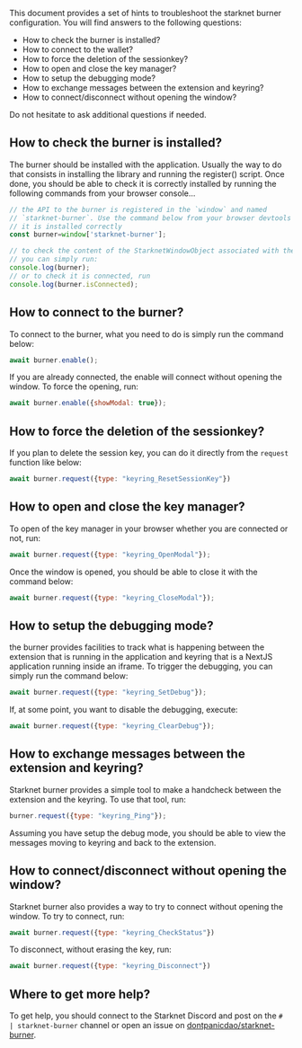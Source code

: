 This document provides a set of hints to troubleshoot the starknet burner
configuration. You will find answers to the following questions:

- How to check the burner is installed?
- How to connect to the wallet?
- How to force the deletion of the sessionkey?
- How to open and close the key manager?
- How to setup the debugging mode?
- How to exchange messages between the extension and keyring?
- How to connect/disconnect without opening the window?

Do not hesitate to ask additional questions if needed.

## How to check the burner is installed?

The burner should be installed with the application. Usually the way to do that
consists in installing the library and running the register() script.
Once done, you should be able to check it is correctly installed by running the
following commands from your browser console...

```javascript
// the API to the burner is registered in the `window` and named 
// `starknet-burner`. Use the command below from your browser devtools to check
// it is installed correctly
const burner=window['starknet-burner'];

// to check the content of the StarknetWindowObject associated with the burner
// you can simply run:
console.log(burner);
// or to check it is connected, run
console.log(burner.isConnected);
```

## How to connect to the burner?

To connect to the burner, what you need to do is simply run the command below:

```javascript
await burner.enable();
```

If you are already connected, the enable will connect without opening
the window. To force the opening, run:

```javascript
await burner.enable({showModal: true});
```


## How to force the deletion of the sessionkey?

If you plan to delete the session key, you can do it directly from the
`request` function like below:

```javascript
await burner.request({type: "keyring_ResetSessionKey"})
```

## How to open and close the key manager?

To open of the key manager in your browser whether you are connected or not,
run: 

```javascript
await burner.request({type: "keyring_OpenModal"});
```

Once the window is opened, you should be able to close it with the command
below:

```javascript
await burner.request({type: "keyring_CloseModal"});
```

## How to setup the debugging mode?

the burner provides facilities to track what is happening between the extension
that is running in the application and keyring that is a NextJS application
running inside an iframe. To trigger the debugging, you can simply run the
command below:

```javascript
await burner.request({type: "keyring_SetDebug"});
```

If, at some point, you want to disable the debugging, execute:

```javascript
await burner.request({type: "keyring_ClearDebug"});
```

## How to exchange messages between the extension and keyring?

Starknet burner provides a simple tool to make a handcheck between the
extension and the keyring. To use that tool, run:

```javascript
burner.request({type: "keyring_Ping"});
```

Assuming you have setup the debug mode, you should be able to view the
messages moving to keyring and back to the extension.

## How to connect/disconnect without opening the window?

Starknet burner also provides a way to try to connect without opening
the window. To try to connect, run:

```javascript
await burner.request({type: "keyring_CheckStatus"})
```

To disconnect, without erasing the key, run:

```javascript
await burner.request({type: "keyring_Disconnect"})
```

## Where to get more help?

To get help, you should connect to the Starknet Discord and post on the
`#  | starknet-burner` channel or open an issue on
[dontpanicdao/starknet-burner](https://github.com/dontpanicdao/starknet-burner/issues).
